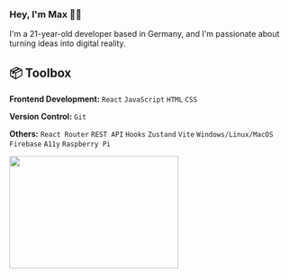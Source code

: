 ### Hey, I'm Max 👋🏼
I'm a 21-year-old developer based in Germany, and I'm passionate about turning ideas into digital reality.

## :package: Toolbox
**Frontend Development:** `React` `JavaScript` `HTML` `CSS`
<br>

**Version Control:** `Git`
<br>

**Others:** `React Router` `REST API` `Hooks` `Zustand` `Vite` `Windows/Linux/MacOS` `Firebase` `A11y` `Raspberry Pi`

<img src="https://github.com/karuzoXam/karuzoXam/assets/60605508/57327d16-820c-4a01-9098-152a62c74eb1" width="300px" height="200px" />



